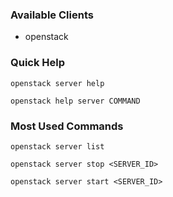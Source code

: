 ### Available Clients
  * openstack

### Quick Help
`openstack server help`

`openstack help server COMMAND`

### Most Used Commands
`openstack server list`

`openstack server stop <SERVER_ID>`

`openstack server start <SERVER_ID>`
